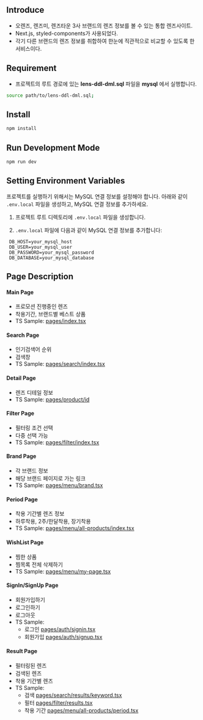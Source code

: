 
## Introduce

- 오렌즈, 렌즈미, 렌즈타운 3사 브랜드의 렌즈 정보를 볼 수 있는 통합 렌즈사이트.
- Next.js, styled-components가 사용되었다.
- 각기 다른 브랜드의 렌즈 정보를 취합하여 한눈에 직관적으로 비교할 수 있도록 한 서비스이다.


## Requirement

- 프로젝트의 루트 경로에 있는 **lens-ddl-dml.sql** 파일을 **mysql** 에서 실행합니다.
```bash
source path/to/lens-ddl-dml.sql;
```


## Install

```bash
npm install
```

## Run Development Mode

```bash
npm run dev
```

## Setting Environment Variables

프로젝트를 실행하기 위해서는 MySQL 연결 정보를 설정해야 합니다.
아래와 같이 `.env.local` 파일을 생성하고, MySQL 연결 정보를 추가하세요.

1. 프로젝트 루트 디렉토리에 `.env.local` 파일을 생성합니다.

2. `.env.local` 파일에 다음과 같이 MySQL 연결 정보를 추가합니다:

  ```dotenv
   DB_HOST=your_mysql_host
   DB_USER=your_mysql_user
   DB_PASSWORD=your_mysql_password
   DB_DATABASE=your_mysql_database
```

## Page Description

#### Main Page
- 프로모션 진행중인 렌즈
- 착용기간, 브랜드별 베스트 상품
- TS Sample: [pages/index.tsx](https://github.com/goodjean/next-lensmore/blob/main/src/pages/index.tsx)

#### Search Page
- 인기검색어 순위
- 검색창
- TS Sample: [pages/search/index.tsx](https://github.com/goodjean/next-lensmore/blob/main/src/pages/search/index.tsx)

#### Detail Page
- 렌즈 디테일 정보
- TS Sample: [pages/product/id](https://github.com/goodjean/next-lensmore/blob/main/src/pages/product/%5Bid%5D.tsx)

#### Filter Page
- 필터링 조건 선택
- 다중 선택 가능
- TS Sample: [pages/filter/index.tsx](https://github.com/goodjean/next-lensmore/blob/main/src/pages/filter/index.tsx)

#### Brand Page
- 각 브랜드 정보
- 해당 브랜드 페이지로 가는 링크
- TS Sample: [pages/menu/brand.tsx](https://github.com/goodjean/next-lensmore/blob/main/src/pages/menu/brand.tsx)

#### Period Page
- 착용 기간별 렌즈 정보
- 하루착용, 2주/한달착용, 장기착용
- TS Sample: [pages/menu/all-products/index.tsx](https://github.com/goodjean/next-lensmore/blob/main/src/pages/menu/all-products/index.tsx)

#### WishList Page
- 찜한 상품
- 찜목록 전체 삭제하기
- TS Sample: [pages/menu/my-page.tsx](https://github.com/goodjean/next-lensmore/blob/main/src/pages/menu/my-page.tsx)

#### SignIn/SignUp Page
- 회원가입하기
- 로그인하기
- 로그아웃
- TS Sample:
  - 로그인 [pages/auth/signin.tsx](https://github.com/goodjean/next-lensmore/blob/main/src/pages/auth/signin.tsx)
  - 회원가입 [pages/auth/signup.tsx](https://github.com/goodjean/next-lensmore/blob/main/src/pages/auth/signup.tsx)
#### Result Page
- 필터링된 렌즈 
- 검색된 렌즈 
- 착용 기간별 렌즈
- TS Sample:
  - 검색 [pages/search/results/keyword.tsx](https://github.com/goodjean/next-lensmore/blob/main/src/pages/search/results/%5Bkeyword%5D.tsx)
  - 필터 [pages/filter/results.tsx](https://github.com/goodjean/next-lensmore/blob/main/src/pages/filter/results.tsx)
  - 착용 기간 [pages/menu/all-products/period.tsx](https://github.com/goodjean/next-lensmore/blob/main/src/pages/menu/all-products/%5Bperiod%5D.tsx)


